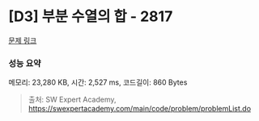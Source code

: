 # [D3] 부분 수열의 합 - 2817 

[문제 링크](https://swexpertacademy.com/main/code/problem/problemDetail.do?contestProbId=AV7IzvG6EksDFAXB) 

### 성능 요약

메모리: 23,280 KB, 시간: 2,527 ms, 코드길이: 860 Bytes



> 출처: SW Expert Academy, https://swexpertacademy.com/main/code/problem/problemList.do